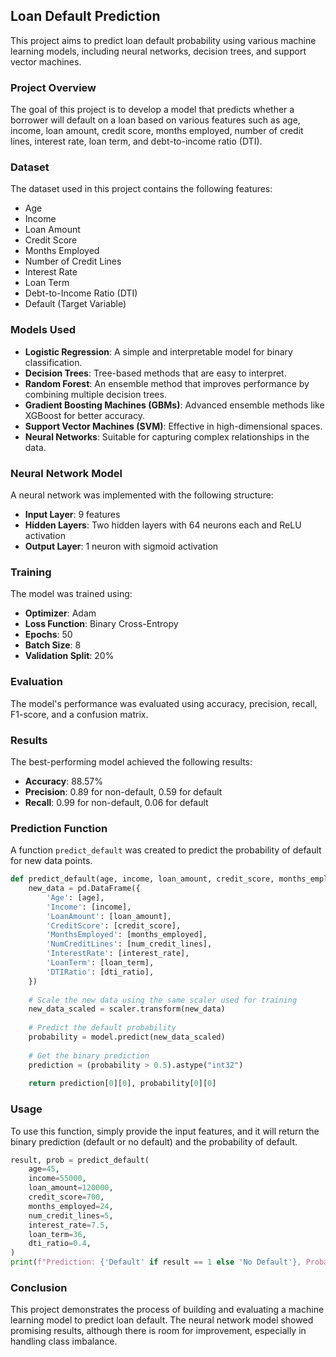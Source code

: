 
## Loan Default Prediction

This project aims to predict loan default probability using various machine learning models, including neural networks, decision trees, and support vector machines.

### Project Overview

The goal of this project is to develop a model that predicts whether a borrower will default on a loan based on various features such as age, income, loan amount, credit score, months employed, number of credit lines, interest rate, loan term, and debt-to-income ratio (DTI).

### Dataset

The dataset used in this project contains the following features:

- Age
- Income
- Loan Amount
- Credit Score
- Months Employed
- Number of Credit Lines
- Interest Rate
- Loan Term
- Debt-to-Income Ratio (DTI)
- Default (Target Variable)

### Models Used

- **Logistic Regression**: A simple and interpretable model for binary classification.
- **Decision Trees**: Tree-based methods that are easy to interpret.
- **Random Forest**: An ensemble method that improves performance by combining multiple decision trees.
- **Gradient Boosting Machines (GBMs)**: Advanced ensemble methods like XGBoost for better accuracy.
- **Support Vector Machines (SVM)**: Effective in high-dimensional spaces.
- **Neural Networks**: Suitable for capturing complex relationships in the data.

### Neural Network Model

A neural network was implemented with the following structure:

- **Input Layer**: 9 features
- **Hidden Layers**: Two hidden layers with 64 neurons each and ReLU activation
- **Output Layer**: 1 neuron with sigmoid activation

### Training

The model was trained using:

- **Optimizer**: Adam
- **Loss Function**: Binary Cross-Entropy
- **Epochs**: 50
- **Batch Size**: 8
- **Validation Split**: 20%

### Evaluation

The model's performance was evaluated using accuracy, precision, recall, F1-score, and a confusion matrix.

### Results

The best-performing model achieved the following results:

- **Accuracy**: 88.57%
- **Precision**: 0.89 for non-default, 0.59 for default
- **Recall**: 0.99 for non-default, 0.06 for default

### Prediction Function

A function `predict_default` was created to predict the probability of default for new data points.

```python
def predict_default(age, income, loan_amount, credit_score, months_employed, num_credit_lines, interest_rate, loan_term, dti_ratio):
    new_data = pd.DataFrame({
        'Age': [age],
        'Income': [income],
        'LoanAmount': [loan_amount],
        'CreditScore': [credit_score],
        'MonthsEmployed': [months_employed],
        'NumCreditLines': [num_credit_lines],
        'InterestRate': [interest_rate],
        'LoanTerm': [loan_term],
        'DTIRatio': [dti_ratio],
    })
    
    # Scale the new data using the same scaler used for training
    new_data_scaled = scaler.transform(new_data)
    
    # Predict the default probability
    probability = model.predict(new_data_scaled)
    
    # Get the binary prediction
    prediction = (probability > 0.5).astype("int32")
    
    return prediction[0][0], probability[0][0]
```

### Usage

To use this function, simply provide the input features, and it will return the binary prediction (default or no default) and the probability of default.

```python
result, prob = predict_default(
    age=45, 
    income=55000, 
    loan_amount=120000, 
    credit_score=700, 
    months_employed=24, 
    num_credit_lines=5, 
    interest_rate=7.5, 
    loan_term=36, 
    dti_ratio=0.4,
)
print(f"Prediction: {'Default' if result == 1 else 'No Default'}, Probability: {prob:.2f}")
```

### Conclusion

This project demonstrates the process of building and evaluating a machine learning model to predict loan default. The neural network model showed promising results, although there is room for improvement, especially in handling class imbalance.

